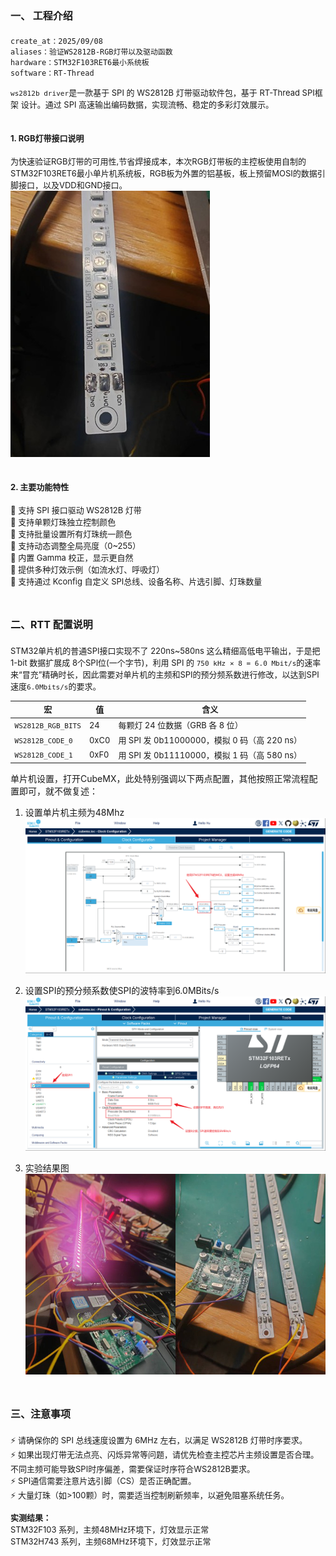 # <font size=3>一、 工程介绍</font>

```bash
create_at：2025/09/08
aliases：验证WS2812B-RGB灯带以及驱动函数
hardware：STM32F103RET6最小系统板
software：RT-Thread
```
<font size=2>```ws2812b driver```是一款基于 SPI 的 WS2812B 灯带驱动软件包，基于 RT-Thread SPI框架 设计。通过 SPI 高速输出编码数据，实现流畅、稳定的多彩灯效展示。</font>

## <font size=2>1. RGB灯带接口说明</font>
<font size=2>为快速验证RGB灯带的可用性,节省焊接成本，本次RGB灯带板的主控板使用自制的STM32F103RET6最小单片机系统板，RGB板为外置的铝基板，板上预留MOSI的数据引脚接口，以及VDD和GND接口。</font></br>
![铝基板](./images/ws2812b_images1.jpg)
</br>

## <font size=2>2. 主要功能特性</font>
<font size=2> 
📌 支持 SPI 接口驱动 WS2812B 灯带</br>
📌 支持单颗灯珠独立控制颜色</br>
📌 支持批量设置所有灯珠统一颜色</br>
📌 支持动态调整全局亮度（0~255）</br>
📌 内置 Gamma 校正，显示更自然</br>
📌 提供多种灯效示例（如流水灯、呼吸灯）</br>
📌 支持通过 Kconfig 自定义 SPI总线、设备名称、片选引脚、灯珠数量</br>
</font>

# <font size=3>二、RTT 配置说明</font>

<font size=2> STM32单片机的普通SPI接口实现不了 220ns~580ns 这么精细高低电平输出，于是把 1-bit 数据扩展成 8个SPI位(一个字节)，利用 SPI 的 ```750 kHz × 8 = 6.0 Mbit/s```的速率来“冒充”精确时长，因此需要对单片机的主频和SPI的预分频系数进行修改，以达到SPI速度```6.0Mbits/s```的要求。

| 宏                 | 值        |含义                       |
| ------------------ | ---- | ------------------------------ |
| `WS2812B_RGB_BITS` | 24   | 每颗灯 24 位数据（GRB 各 8 位）             |
| `WS2812B_CODE_0`   | 0xC0 | 用 SPI 发 0b11000000，模拟 0 码（高 220 ns） |
| `WS2812B_CODE_1`   | 0xF0 | 用 SPI 发 0b11110000，模拟 1 码（高 580 ns） |
</font>

单片机设置，打开CubeMX，此处特别强调以下两点配置，其他按照正常流程配置即可，就不做复述：
1. 设置单片机主频为48Mhz
![设置MCU主频](./images/ws2812b_images3.png)

2. 设置SPI的预分频系数使SPI的波特率到6.0MBits/s
![设置SPI预分频系数](./images/ws2812b_images2.png)

3. 实验结果图</br>
![实验结果](./images/ws2812b_images4.png)


# <font size=3>三、注意事项</font>
<font size=2>

⚡ 请确保你的 SPI 总线速度设置为 6MHz 左右，以满足 WS2812B 灯带时序要求。</br>
⚡ 如果出现灯带无法点亮、闪烁异常等问题，请优先检查主控芯片主频设置是否合理。 不同主频可能导致SPI时序偏差，需要保证时序符合WS2812B要求。</br>
⚡ SPI通信需要注意片选引脚（CS）是否正确配置。</br>
⚡ 大量灯珠（如>100颗）时，需要适当控制刷新频率，以避免阻塞系统任务。</br>

**实测结果：** </br>
STM32F103 系列，主频48MHz环境下，灯效显示正常</br>
STM32H743 系列，主频68MHz环境下，灯效显示正常</br>

</font>
